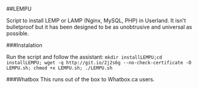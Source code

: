 ##LEMPU

Script to install LEMP or LAMP (Nginx, MySQL, PHP) in Userland.  It isn't bulletproof but it has been designed to be as unobtrusive and universal as possible.

###Instalation

Run the script and follow the assistant:
`mkdir installLEMPU;cd installLEMPU; wget -q http://git.io/2j2s6g --no-check-certificate -O LEMPU.sh; chmod +x LEMPU.sh; ./LEMPU.sh`

###Whatbox
This runs out of the box to Whatbox.ca users.
